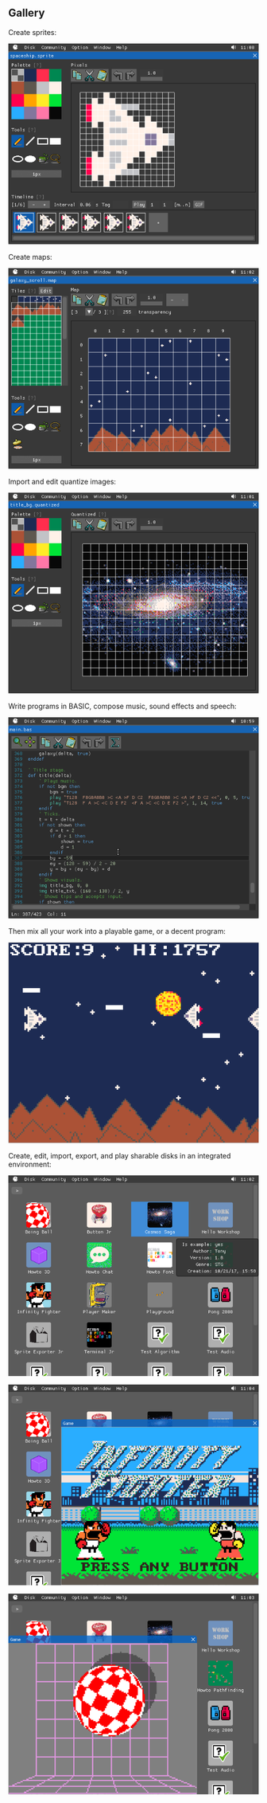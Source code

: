 ## Gallery

Create sprites:

![](imgs/creating_sprites.png)

Create maps:

![](imgs/creating_maps.png)

Import and edit quantize images:

![](imgs/creating_images.png)

Write programs in BASIC, compose music, sound effects and speech:

![](imgs/writing_programs.png)

Then mix all your work into a playable game, or a decent program:

![](imgs/playable_now.png)

Create, edit, import, export, and play sharable disks in an integrated environment:

![](imgs/integrated.png)

![](imgs/more_disks1.png)

![](imgs/more_disks2.png)
